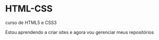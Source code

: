 # HTML-CSS
 curso de HTML5 e CSS3


Estou aprendendo a criar sites e agora vou gerenciar meus repositórios